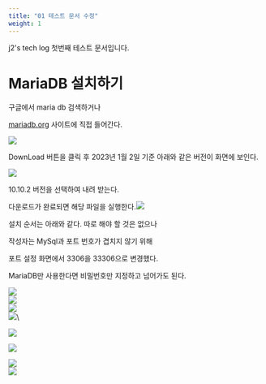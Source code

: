 ```yaml
---
title: "01 테스트 문서 수정"
weight: 1
---
```


j2's tech log 첫번째 테스트 문서입니다. 


# MariaDB 설치하기

구글에서 maria db 검색하거나

[mariadb.org](http://mariadb.org/) 사이트에 직접 들어간다.

![](https://velog.velcdn.com/images/jeremio/post/ba8048b7-517f-4a52-8b30-7d3d2e6bc830/image.png)

DownLoad 버튼을 클릭 후 2023년 1월 2일 기준 아래와 같은 버전이 화면에 보인다.

![](https://velog.velcdn.com/images/jeremio/post/fb4227fd-3ad8-4230-bd86-3b3aed180598/image.png)

10.10.2 버전을 선택하여 내려 받는다.

다운로드가 완료되면 해당 파일을 실행한다.![](https://velog.velcdn.com/images/jeremio/post/e9faca1c-e561-4b03-b2db-1e378c657d11/image.png)

설치 순서는 아래와 같다. 따로 해야 할 것은 없으나

작성자는 MySql과 포트 번호가 겹치지 않기 위해

포트 설정 화면에서 3306을 33306으로 변경했다.

MariaDB만 사용한다면 비밀번호만 지정하고 넘어가도 된다.

![](https://velog.velcdn.com/images/jeremio/post/75507fd8-7d2e-453c-a02e-aecb97e92d3a/image.png)\
![](https://velog.velcdn.com/images/jeremio/post/22bb1a65-ecd8-44fc-88c8-86fa1cceaa70/image.png)\
![](https://velog.velcdn.com/images/jeremio/post/41418be1-f1f9-4e1c-a5a3-56c67f8c3497/image.png)\
![](https://velog.velcdn.com/images/jeremio/post/bc998240-c3fe-4a31-9afb-e5c9c19aaaaa/image.png)\

![](https://velog.velcdn.com/images/jeremio/post/38a48cad-45dd-49a4-96f5-2173fe44c927/image.png)

![](https://velog.velcdn.com/images/jeremio/post/93b13204-ec51-4e34-9396-177bc8e86101/image.png)

![](https://velog.velcdn.com/images/jeremio/post/b489842a-540a-4c8f-a4ae-2cc7d4465738/image.png)\
![](https://velog.velcdn.com/images/jeremio/post/73f0af1d-43a4-4846-a3f9-739b41c9340b/image.png)
